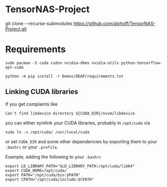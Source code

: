 # TensorNAS-Project

git clone --recurse-submodules https://github.com/alxhoff/TensorNAS-Project.git

# Requirements

`sudo pacman -S cuda cudnn nvidia-dkms nvidia-utils python-tensorflow-opt-cuda`

`python -m pip install -r Demos/DEAP/requirements.txt`

## Linking CUDA libraries

If you get complaints like

`Can't find libdevice directory ${CUDA_DIR}/nvvm/libdevice`

you can either symlink your CUDA libraries, probably in `/opt/cuda` via

`sudo ln -s /opt/cuda/ /usr/local/cuda`

or set `CUDA_DIR` and some other dependencies by exporting them to your `.bashrc` or your `.profile`.

Example, adding the following to your `.bashrc`

```
export LD_LIBRARY_PATH="$LD_LIBRARY_PATH:/opt/cuda/lib64"
export CUDA_HOME=/opt/cuda/
export PATH="/opt/cuda/bin:$PATH"
export CPATH="/opt/cuda/include:$CPATH"  
```
